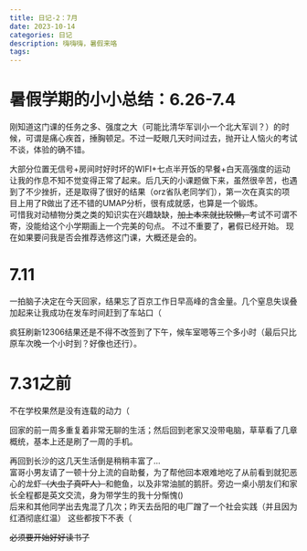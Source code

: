 ```yaml
---
title: 日记-2：7月
date: 2023-10-14
categories: 日记
description: 嗨嗨嗨，暑假来咯
tags:
---
```

# 暑假学期的小小总结：6.26-7.4

刚知道这门课的任务之多、强度之大（可能比清华军训小一个北大军训？）的时候，可谓是痛心疾首，捶胸顿足。不过一眨眼几天时间过去，抛开让人恼火的考试不谈，体验的确不错。  
    
大部分位置无信号+房间时好时坏的WIFI+七点半开饭的早餐+白天高强度的运动让我的作息不知不觉变得正常了起来。后几天的小课题做下来，虽然很辛苦，也遇到了不少挫折，还是取得了很好的结果（orz省队老同学们），第一次在真实的项目上用了R做出了还不错的UMAP分析，很有成就感，也算是一个锻炼。  
可惜我对动植物分类之类的知识实在兴趣缺缺，~~加上本来就比较懒，~~考试不可谓不寄，没能给这个小学期画上一个完美的句点。 不过不重要了，暑假已经开始。
现在如果要问我是否会推荐选修这门课，大概还是会的。

# 7.11

一拍脑子决定在今天回家，结果忘了百京工作日早高峰的含金量。几个窒息失误叠加起来让我成功在发车时间赶到了车站口（    
  
疯狂刷新12306结果还是不得不改签到了下午，候车室嗯等三个多小时（最后只比原车次晚一个小时到？好像也还行）。

# 7.31之前

不在学校果然是没有连载的动力（   
  
回家的前一周多重复着非常无聊的生活；然后回到老家又没带电脑，草草看了几章概统，基本上还是刷了一周的手机。  
  
再回到长沙的这几天生活倒是稍稍丰富了...  
富哥小男友请了一顿十分上流的自助餐，为了帮他回本艰难地吃了从前看到就犯恶心的龙虾~~（大虫子真吓人）~~和鲍鱼，以及非常油腻的鹅肝。旁边一桌小朋友们和家长全程都是英文交流，身为带学生的我十分惭愧()  
后来和其他同学出去鬼混了几次；昨天去岳阳的电厂蹭了一个社会实践（并且因为红酒彻底红温）
这些都按下不表（  
  
~~必须要开始好好读书了~~